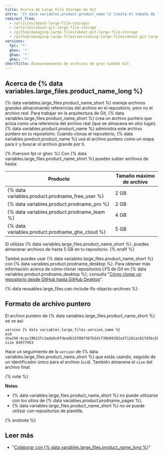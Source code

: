 ```yaml
---
title: Acerca de Large File Storage de Git
intro: '{% data variables.product.product_name %} limita el tamaño de los archivos permitidos en los repositorios. Para rastrear los archivos más allá de este límite, puedes utilizar {% data variables.large_files.product_name_long %}.'
redirect_from:
  - /articles/about-large-file-storage/
  - /articles/about-git-large-file-storage
  - /github/managing-large-files/about-git-large-file-storage
  - /github/managing-large-files/versioning-large-files/about-git-large-file-storage
versions:
  fpt: '*'
  ghes: '*'
  ghae: '*'
  ghec: '*'
shortTitle: Almacenamiento de archivos de gran tamaño Git
---
```


## Acerca de {% data variables.large_files.product_name_long %}

{% data variables.large_files.product_name_short %} maneja archivos grandes almacenando referencias del archivo en el repositorio, pero no el archivo real. Para trabajar en la arquitectura de Git, {% data variables.large_files.product_name_short %} crea un archivo puntero que actúa como una referencia del archivo real (que se almacena en otro lugar). {% data variables.product.product_name %} administra este archivo puntero en tu repositorio. Cuando clonas el repositorio, {% data variables.product.product_name %} usa el archivo puntero como un mapa para ir y buscar el archivo grande por ti.

{% ifversion fpt or ghec %}
Con {% data variables.large_files.product_name_short %} puedes subier archivos de hasta:

| Producto                                          | Tamaño máximo de archivo |
| ------------------------------------------------- | ------------------------ |
| {% data variables.product.prodname_free_user %} | 2 GB                     |
| {% data variables.product.prodname_pro %}         | 2 GB                     |
| {% data variables.product.prodname_team %}        | 4 GB                     |
| {% data variables.product.prodname_ghe_cloud %} | 5 GB |{% else %}
 Si utilizas {% data variables.large_files.product_name_short %}, puedes almacenar archivos de hasta 5 GB en tu repositorio.
{% endif %}

Tambié puedes usar {% data variables.large_files.product_name_short %} con {% data variables.product.prodname_desktop %}. Para obtener más información acerca de cómo clonar repositorios LFS de Git en {% data variables.product.prodname_desktop %}, consulta "[Cómo clonar un repositorio desde GitHub hasta GitHub Desktop](/desktop/guides/contributing-to-projects/cloning-a-repository-from-github-to-github-desktop)".

{% data reusables.large_files.can-include-lfs-objects-archives %}

## Formato de archivo puntero

El archivo puntero de {% data variables.large_files.product_name_short %} se ve así:

```
version {% data variables.large_files.version_name %}
oid sha256:4cac19622fc3ada9c0fdeadb33f88f367b541f38b89102a3f1261ac81fd5bcb5
size 84977953
```

Hace un seguimiento de la `version` de {% data variables.large_files.product_name_short %} que estás usando, seguido de un identificador único para el archivo (`oid`). También almacena el `size` del archivo final.

{% note %}

**Notas**:
- {% data variables.large_files.product_name_short %} no puede utilizarse con los sitios de {% data variables.product.prodname_pages %}.
- {% data variables.large_files.product_name_short %} no se puede utilizar con repositorios de plantilla.

{% endnote %}

## Leer más

- "[Colaborar con {% data variables.large_files.product_name_long %}](/articles/collaboration-with-git-large-file-storage)"
